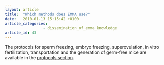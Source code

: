 ```yaml
---
layout: article
title:  "Which methods does EMMA use?"
date:   2010-01-13 15:15:42 +0100
article_categories:
                 - dissemination_of_emma_knowledge
article_id: 43
---
```


The protocols for sperm freezing, embryo freezing, superovulation, in vitro fertilization, transportation and the generation of germ-free mice are available in the [protocols section][link-section].

[link-section]: https://www.infrafrontier.eu/knowledgebase/protocols/cryopreservation-protocols
